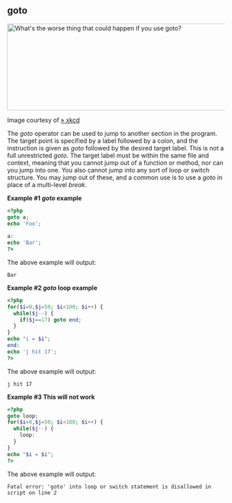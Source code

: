 goto
----

<img src="images/0baa1b9fae6aec55bbb73037f3016001-xkcd-goto.png" width="740" height="201" alt="What&#39;s the worse thing that could happen if you use goto?" />

Image courtesy of
<a href="http://xkcd.com/292" class="link external">» xkcd</a>

The *goto* operator can be used to jump to another section in the
program. The target point is specified by a label followed by a colon,
and the instruction is given as *goto* followed by the desired target
label. This is not a full unrestricted *goto*. The target label must be
within the same file and context, meaning that you cannot jump out of a
function or method, nor can you jump into one. You also cannot jump into
any sort of loop or switch structure. You may jump out of these, and a
common use is to use a *goto* in place of a multi-level *break*.

**Example \#1 *goto* example**

``` php
<?php
goto a;
echo 'Foo';
 
a:
echo 'Bar';
?>
```

The above example will output:

    Bar

**Example \#2 *goto* loop example**

``` php
<?php
for($i=0,$j=50; $i<100; $i++) {
  while($j--) {
    if($j==17) goto end; 
  }  
}
echo "i = $i";
end:
echo 'j hit 17';
?>
```

The above example will output:

    j hit 17

**Example \#3 This will not work**

``` php
<?php
goto loop;
for($i=0,$j=50; $i<100; $i++) {
  while($j--) {
    loop:
  }
}
echo "$i = $i";
?>
```

The above example will output:

    Fatal error: 'goto' into loop or switch statement is disallowed in
    script on line 2
